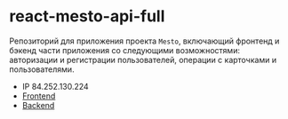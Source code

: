 # react-mesto-api-full
Репозиторий для приложения проекта `Mesto`, включающий фронтенд и бэкенд части приложения со следующими возможностями: авторизации и регистрации пользователей, операции с карточками и пользователями. 
  

* IP 84.252.130.224
* [Frontend](https://shebyakin.students.nomoredomains.icu)
* [Backend](https://api.shebyakin.students.nomoredomains.icu)
